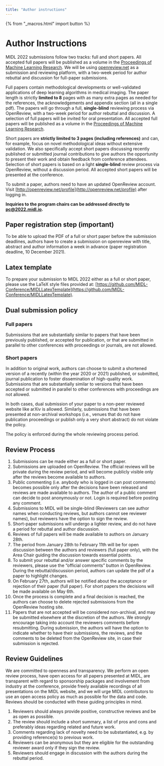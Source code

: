 ```yaml
---
title: "Author instructions"
---
```


{% from "_macros.html" import button %}


<!-- # Author instructions

Since the program of this years MIDL might appear quite differently from what you expect, there is a [video](https://youtu.be/pz86G_rgstM) explaining how you will present your work and what you have to prepare for it!

## Presentation guidelines

**Full paper ("long oral")** 

* 10-13 minute presentation video
* and **landscape** PDF slide(s) that serve as virtual poster.
* Prepare a brief **(max 3 minutes) oral introduction** of yourself and your work to give live
 before the panel discussion starts
* By **default your poster slides** will be shown during your live introduction. If you prefer a different set of slides, please upload them to our cloud with file ending intro.pdf. There is also the option to share your screen.

**Full or Short paper ("short oral")**

* 4-6 minute presentation video,
* and **1-3 landscape** PDF slide(s) that serve as virtual poster.
* Prepare a brief **(max 90 sec) oral introduction** of yourself and your work to give live
 before the panel discussion starts
* By **default the first page of your poster slides** will be shown during your live introduction. If you prefer a different slide, please upload them to our cloud with file ending intro.pdf


No teasers are required this year.

Try to keep it lively and avoid cramming in too many details, there will be time for discussion in the live sessions. Refer to the paper for numerical results and implementation detail and aim to convey the gist of the method you propose or application you want to solve.

While voice only over slides will be OK, it will be great to also have the presenter face embedded within the slides in the video. While we are unable to provide individualized technical support to help you create these videos, we will provide some examples/templates on how to record videos on this page. The recording has to meet the following requirements:

* 16/9 aspect ratio, resolution at least 1440x720p
* Saved in .mp4 format, Audio channel in mono or stereo (no 5.1 or any creative codec)
* Less than 100 MByte (short oral) or 200 MByte (long oral)
* Slides (1-3) of your poster should be in .pdf

Please adhere to the above duration and format requirements, otherwise the form of the presentation is up to you. However, please make sure the video includes the title of the paper, the authors’ names and affiliations, and a mention to MIDL 2021.

## Virtual conference 

We believe that one of the most important aspects of conferences and particularly of MIDL is to get in touch and discuss recent methods and results.
Hence we want to put a focus on discussions and interaction between all participants and the authors of the 123 accepted papers. 

Given that this is an international conference and that we will have participants from many different time zones, we will have a 'prime-time' stretching for six hours that should give almost everybody an opportunity to join us. To make the best use of this time slot, we will focus on keynotes and joint discussions. Each of the three MIDL conference days will have: 

* one keynote,
* two long oral discussion sessions (18 selected full papers in total, single track),
* two short oral discussion sessions (further 42 full papers and 63 short papers in total, in dual track), and
* two poster sessions (one slot for each paper, full and short on the same days).

In addition, we ask all authors to prepare video presentations, which will be shown *twice* in two sessions before the 'prime time'. Participants are invited to attend either of these two separate videos viewing sessions in their respective time zones, or to view the videos individually. Your questions will be collected for the later discussions.
During 'prime time', we will all meet live and discuss with the authors. Authors will briefly introduce their work and answer live questions (in panelist groups of three) as well as points brought up during the video viewing. To further foster interaction, there will be the possibility for individual personal interactions with other participants via GatherTown. All presenting authors are asked to be available in GatherTown with a few PDF slides at hand to discuss your work in more detail.

### Video recording tips 
To ensure everything looks nice, we would like you to use OBS Studio (see [OBS Project](https://obsproject.com/)) for preparing your video. We have prepared two template background images you can use for positioning your presentation and speaker view, for 4:3 and 16:9 presentations. You can download them here:

* [4:3 background template](/images/MIDL-OBS-4by3.png)
* [16:9 background template](/images/MIDL-OBS-16by9.png)

To facilitate using OBS, there is a short [video tutorial](https://www.youtube.com/watch?v=hDHmP17T61I) available. Further, we'll hold two support sessions (please refer to the email you received - if you can't find it, email us!).

### Group Discussion Sessions 
Long and short oral discussions are in groups of 3 papers. Authors will give a brief introduction of themselves and their work. Subsequently, a moderated panel discussion will take live questions and also answer questions taken during the viewing sessions.

### Poster Sessions (for Individual Discussion)
Twice during prime time you will be able to connect to authors via GatherTown to discuss all the questions still open after the group discussions. You can walk around with your avatar and do casual live video/audio chats with people at their virtual posters. A poster can be a single-page PDF or a few slides (**1-3  slides landscape**) and be visible to attendees throughout the conference. **Please note that the first slide will serve as preview in Gather.Town.** Discussions can be either individual (one-to-one) or with a group of people that dynamically gathers around the poster (just as in real live conferences).

### Study group sessions
Study groups consisting of PhD students and a mentor meet before ‘prime time’ to warm-up for the discussions and to collect further questions. **Sign up to participate at** [Google Form](https://forms.gle/CNPTBZQ4fzWuFKY6A)

### Video Viewing Sessions 
Grab a coffee/drink sit back in your armchair and watch a series of pre-recorded talks of long orals short orals in the viewing session that fits your time zone: the night before each day (for the Americas) and morning before prime-time on the day (for Europe, Africa, Asia and Oceania). Authors do not have to be present, but we will take questions in the chat that can be answered in the live sessions later. All videos will also be available for **registered** attendees beforehand, i.e., you can watch the videos any time.

### Keynote sessions
Each day we will have a live keynote with subsequent live questions. So be there!

A detailed schedule can be found at [MIDL 2021 Program](https://2021.midl.io/program.html)

Paper submission and reviewing has closed the proceedings are in preparation. The information below are only for reference. -->
# Author Instructions
MIDL 2022 submissions follow two tracks: full and short papers. All accepted full papers will be published as a volume in the [Proceedings of Machine Learning Research](http://proceedings.mlr.press/). We will be using [openreview.net](https://openreview.net) as a submission and reviewing platform, with a two-week period for author rebuttal and discussion for full-paper submissions.


Full papers contain methodological developments or well-validated applications of deep learning algorithms in medical imaging. The paper length is strictly **limited to 8** pages with as many extra pages as needed for the references, the acknowledgements and appendix section (all in a single pdf). The papers will go through a full, **single-blind** reviewing process via OpenReview, with a two-week period for author rebuttal and discussion. A selection of full papers will be invited for oral presentation. All accepted full papers will be published as a volume in the [Proceedings of Machine Learning Research](http://proceedings.mlr.press/).

Short papers are **strictly limited to 3 pages (including references)** and can, for example, focus on novel methodological ideas without extensive validation. We also specifically accept short papers discussing recently published or submitted journal contributions to give authors the opportunity to present their work and obtain feedback from conference attendees. Selection of short papers is based on a light **single-blind** review process via OpenReview, without a discussion period. All accepted short papers will be presented at the conference.

To submit a paper, authors need to have an updated OpenReview account. Visit [http://openreview.net/profile](http://openreview.net/profile) after logging in. 

<!-- {{ button("OpenReview conference website", "https://openreview.net/group?id=MIDL.io/2022/Conference") }} -->

<!-- After the registration period is over the Submission button will be inactive. To upload your pdf, select your paper and press “Revision”. -->

**Inquiries to the program chairs can be addressed directly to [pc@2022.midl.io](mailto:pc@2022.midl.io).**

<!-- ## Full papers

Full papers contain well-validated applications or methodological contributions of deep learning algorithms in medical imaging. The paper length is strictly limited to 8 pages with as many pages as needed for the references and appendix section (all in a single pdf). Full papers will go through a **single-blind** peer-reviewing process via OpenReview, with a two-week period for author rebuttal and discussion. All accepted papers will be presented as posters with a selection of these papers will also be invited for oral presentation.

[% .deadlines %]
* **Full-paper registration deadline** TBA, [UTC -12](https://www.timeanddate.com/time/map/) ([AoE](https://en.wikipedia.org/wiki/Anywhere_on_Earth) timezone)
* **Full-paper submission deadline** TBA, [UTC -12](https://www.timeanddate.com/time/map/) ([AoE](https://en.wikipedia.org/wiki/Anywhere_on_Earth) timezone)
* **Full-paper registration open** TBA, [UTC -12](https://www.timeanddate.com/time/map/) ([AoE](https://en.wikipedia.org/wiki/Anywhere_on_Earth) timezone)
* **Reviews made available to authors and rebuttal period** TBA
* **Author/reviewers open discussion period** TBA
* **Full-paper decisions released to authors** TBA
[% / %]


## Short papers

Short papers are up to 3 pages and can, for example, focus on preliminary novel methodological ideas without extensive validation. We also specifically accept short papers of recently published or submitted journal contributions to give authors the opportunity to present their work and obtain feedback from the community. Selection of short papers is based on a light **single-blind** review process via OpenReview, without a rebuttal/discussion period. All accepted abstracts will be presented as posters at the conference.


[% .deadlines %]
* **Short-paper registration deadline** TBA [UTC -12](https://www.timeanddate.com/time/map/) ([AoE](https://en.wikipedia.org/wiki/Anywhere_on_Earth) timezone)
* **Short-paper submission deadline** TBA [UTC -12](https://www.timeanddate.com/time/map/) ([AoE](https://en.wikipedia.org/wiki/Anywhere_on_Earth) timezone)
* **Short-paper registration open** TBA [UTC -12](https://www.timeanddate.com/time/map/) ([AoE](https://en.wikipedia.org/wiki/Anywhere_on_Earth) timezone)
* **Short-paper decisions released to authors** TBA
[% / %] -->

## Paper registration step (important)

To be able to upload the PDF of a full or short paper before the submission deadlines, authors have to create a submission on openreview with title, abstract and author information a week in advance (paper registration deadline, 10 December 2021).


## Latex template

To prepare your submission to MIDL 2022 either as a full or short paper, please use the LaTeX style files provided at:
[https://github.com/MIDL-Conference/MIDLLatexTemplate](https://github.com/MIDL-Conference/MIDLLatexTemplate).

<!-- **Make sure that the submitted PDF is anonymous**. Only the final, accepted version should have author names. -->


## Dual submission policy
### Full papers

Submissions that are substantially similar to papers that have been previously published, or accepted for publication, or that are submitted in parallel to other conferences with proceedings or journals, are not allowed.

### Short papers

In addition to original work, authors can choose to submit a shortened version of a recently (within the year 2020 or 2021) published, or submitted, journal publication to foster dissemination of high-quality work. Submissions that are substantially similar to versions that have been accepted or submitted in parallel to other conferences with proceedings are not allowed.

In both cases, dual submission of your paper to a non-peer reviewed website like arXiv is allowed. Similarly, submissions that have been presented at non-archival workshops (i.e., venues that do not have publication proceedings or publish only a very short abstract) do not violate the policy.

The policy is enforced during the whole reviewing process period.


<!-- ## Withdrawing policy and rejected papers
Authors have the right to withdraw papers from consideration at any time until the paper submission deadline.
After the submission deadline and during the paper review/rebuttal/discussion process, it will not be possible to withdraw a paper.
After the decisions are announced, it will be possible for authors to withdraw a rejected paper.
If an author withdraws the paper, it will be deleted from the OpenReview hosting site. -->


## Review Process
1. Submissions can be made either as a full or short paper.
1. Submissions are uploaded on OpenReview. The official reviews will be private during the review period, and will become publicly visible only after the reviews become available to authors.
1. Public commenting (i.e. anybody who is logged in can post comments) becomes possible only after the decisions have been released and reviews are made available to authors. The author of a public comment can decide to post anonymously or not. Login is required before posting any comment.
1. Submissions to MIDL will be single-blind (Reviewers can see author names when conducting reviews, but authors cannot see reviewer names), but reviewers have the option to sign the review.
1. Short-paper submissions will undergo a lighter review, and do not have a period for rebuttal and author discussion.
1. Reviews of full papers will be made available to authors on January 28th.
1. The period from January 28th to February 11th will be for open discussion between the authors and reviewers (full paper only), with the Area Chair guiding the discussion towards essential points.
1. To submit your rebuttal and/or answer specific comments by the reviewers, please use the “official comments” button in OpenReview. During the rebuttal/discussion period, authors can update the pdf of a paper to highlight changes.
1. On February 27th, authors will be notified about the acceptance or rejection of their paper (full paper). For short papers the decisions will be made available on May 6th.
1. Once the process is complete and a final decision is reached, the authors can choose to delete rejected submissions from the OpenReview hosting site.
1. Papers that are not accepted will be considered non-archival, and may be submitted elsewhere at the discretion of the authors. We strongly encourage taking into account the reviewers comments before resubmitting. During submission, the authors will have the option to indicate whether to have their submissions, the reviews, and the comments to be deleted from the OpenReview site, in case their submission is rejected.


## Review Guidelines

We are committed to openness and transparency. We perform an open review process, have open access for all papers presented at MIDL, are transparent with regard to sponsorship packages and involvement from industry at the conference, provide freely available recordings of all presentations on the MIDL website, and we will urge MIDL contributors to use an open access policy as much as possible for the data and code. Reviews should be conducted with these guiding principles in mind.

1. Reviewers should always provide positive, constructive reviews and be as open as possible.
1. The review should include a short summary, a list of pros and cons and preferably ideas regarding related and future work.
1. Comments regarding lack of novelty need to be substantiated, e.g. by providing reference(s) to previous work.
1. Reviewers can be anonymous but they are eligible for the outstanding reviewer award only if they sign the review.
1. Reviewers should engage in discussion with the authors during the rebuttal period.
